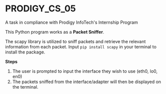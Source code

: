 # PRODIGY_CS_05
A task in compliance with Prodigy InfoTech's Internship Program

This Python program works as a **Packet Sniffer**.

The scapy library is utilized to sniff packets and retrieve the relevant information from each packet. 
Input `pip install scapy` in your terminal to install the package.

**Steps**
1. The user is prompted to input the interface they wish to use (eth0, lo0, en0)
2. The packets sniffed from the interface/adapter will then be displayed on the terminal. 
